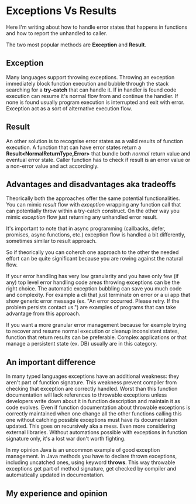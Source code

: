 # Exceptions Vs Results

Here I'm writing about how to handle error states that happens in functions and how to report the unhandled to caller.

The two most popular methods are __Exception__ and __Result__.

## Exception

Many languages support throwing exceptions.
Throwing an exception immediately block function execution and bubble through the stack searching for a __try-catch__ that can handle it.
If in handler is found code execution can resume it's normal flow from and continue the handler.
If none is found usually program execution is interrupted and exit with error.
Exception act as a sort of alternative execution flow.

## Result

An other solution is to recognise error states as a valid results of function execution.
A function that can have error states return a __Result<NormalReturnType,Error>__ that bundle both _normal_ return value and eventual error state.
Caller function has to check if result is an error value or a non-error value and act accordingly.

## Advantages and disadvantages aka tradeoffs

Theorically both the approaches offer the same potential functionalities.
You can mimic _result_ flow with _exception_ wrapping any function call that can potentially throw within a try-catch construct.
On the other way you mimic _exception_ flow just returning any unhandled error result.

It's important to note that in async programming (callbacks, defer, promises, async functions, etc.) exception flow is handled a bit differently, sometimes similar to result approach.

So if theorically you can coherch one approach to the other the needed effort can be quite significant because you are rowing against the natural flow.

If your error handling has very low granularity and you have only few (if any) top level error handling code areas throwing exceptions can be the right choice.
The automatic exception bubbling can save you much code and complexity.
For example a cli that just terminate on error or a ui app that show generic error message (ex. "An error occurred. Please retry. If the problem persists contact us.") are examples of programs that can take advantage from this approach.

If you want a more granular error management because for example trying to recover and resume normal execution or cleanup inconsistent states, function that return results can be preferable.
Complex applications or that manage a persistent state (ex. DB) usually are in this category.

## An important difference

In many typed languages exceptions have an additional weakness: they aren't part of function signature.
This weakness prevent compiler from checking that exception are correctly handled.
Worst than this function documentation will lack references to throwable exceptions unless developers write down about it in function description and maintain it as code evolves.
Even if function documentation about throwable exceptions is correctly maintained when one change all the other functions calling this one without catching possible exceptions must have its documentation updated.
This goes on recursively aka a mess. Even more considering external libraries.
Without automations possible with exceptions in function signature only, it's a lost war don't worth fighting.

In my opinion Java is an uncommon example of good exception management. In Java methods you have to declare thrown exceptions, including uncatched  ones, using keyword __throws__.
This way throwable exceptions get part of method signature, get checked by compiler and automatically updated in documentation.

## My experience and opinion


